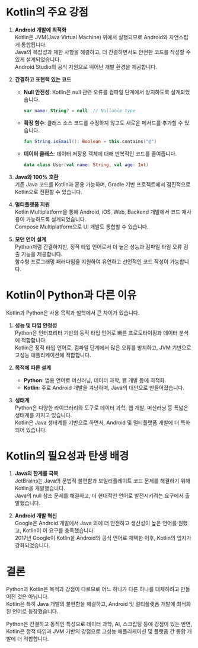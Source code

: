 # Kotlin의 주요 강점
1. **Android 개발에 최적화**  
   Kotlin은 JVM(Java Virtual Machine) 위에서 실행되므로 Android와 자연스럽게 통합됩니다.  
   Java의 복잡성과 제한 사항을 해결하고, 더 간결하면서도 안전한 코드를 작성할 수 있게 설계되었습니다.  
   Android Studio의 공식 지원으로 뛰어난 개발 환경을 제공합니다.

2. **간결하고 표현력 있는 코드**  
   - **Null 안전성**: Kotlin은 null 관련 오류를 컴파일 단계에서 방지하도록 설계되었습니다.  
     ```kotlin
     var name: String? = null  // Nullable type
     ```
   - **확장 함수**: 클래스 소스 코드를 수정하지 않고도 새로운 메서드를 추가할 수 있습니다.  
     ```kotlin
     fun String.isEmail(): Boolean = this.contains("@")
     ```
   - **데이터 클래스**: 데이터 저장용 객체에 대해 반복적인 코드를 줄여줍니다.  
     ```kotlin
     data class User(val name: String, val age: Int)
     ```

3. **Java와 100% 호환**  
   기존 Java 코드를 Kotlin과 혼용 가능하며, Gradle 기반 프로젝트에서 점진적으로 Kotlin으로 전환할 수 있습니다.

4. **멀티플랫폼 지원**  
   Kotlin Multiplatform을 통해 Android, iOS, Web, Backend 개발에서 코드 재사용이 가능하도록 설계되었습니다.  
   Compose Multiplatform으로 UI 개발도 통합할 수 있습니다.

5. **모던 언어 설계**  
   Python처럼 간결하지만, 정적 타입 언어로서 더 높은 성능과 컴파일 타임 오류 검출 기능을 제공합니다.  
   함수형 프로그래밍 패러다임을 지원하여 유연하고 선언적인 코드 작성이 가능합니다.

# Kotlin이 Python과 다른 이유
Kotlin과 Python은 사용 목적과 철학에서 큰 차이가 있습니다.

1. **성능 및 타입 안정성**  
   Python은 인터프리터 기반의 동적 타입 언어로 빠른 프로토타이핑과 데이터 분석에 적합합니다.  
   Kotlin은 정적 타입 언어로, 컴파일 단계에서 많은 오류를 방지하고, JVM 기반으로 고성능 애플리케이션에 적합합니다.

2. **목적에 따른 설계**  
   - **Python**: 범용 언어로 머신러닝, 데이터 과학, 웹 개발 등에 최적화.  
   - **Kotlin**: 주로 Android 개발을 겨냥하며, Java의 대안으로 만들어졌습니다.

3. **생태계**  
   Python은 다양한 라이브러리와 도구로 데이터 과학, 웹 개발, 머신러닝 등 폭넓은 생태계를 가지고 있습니다.  
   Kotlin은 Java 생태계를 기반으로 하면서, Android 및 멀티플랫폼 개발에 더 특화되어 있습니다.

# Kotlin의 필요성과 탄생 배경
1. **Java의 한계를 극복**  
   JetBrains는 Java의 문법적 불편함과 보일러플레이트 코드 문제를 해결하기 위해 Kotlin을 개발했습니다.  
   Java의 null 참조 문제를 해결하고, 더 현대적인 언어로 발전시키려는 요구에서 출발했습니다.

2. **Android 개발 혁신**  
   Google은 Android 개발에서 Java 외에 더 안전하고 생산성이 높은 언어를 원했고, Kotlin이 이 요구를 충족했습니다.  
   2017년 Google이 Kotlin을 Android의 공식 언어로 채택한 이후, Kotlin의 입지가 강화되었습니다.

# 결론
Python과 Kotlin은 목적과 강점이 다르므로 어느 하나가 다른 하나를 대체하려고 만들어진 것은 아닙니다.  
Kotlin은 특히 Java 개발의 불편함을 해결하고, Android 및 멀티플랫폼 개발에 최적화된 언어로 등장했습니다.

Python은 간결하고 동적인 특성으로 데이터 과학, AI, 스크립팅 등에 강점이 있는 반면, Kotlin은 정적 타입과 JVM 기반의 강점으로 고성능 애플리케이션 및 플랫폼 간 통합 개발에 더 적합합니다.